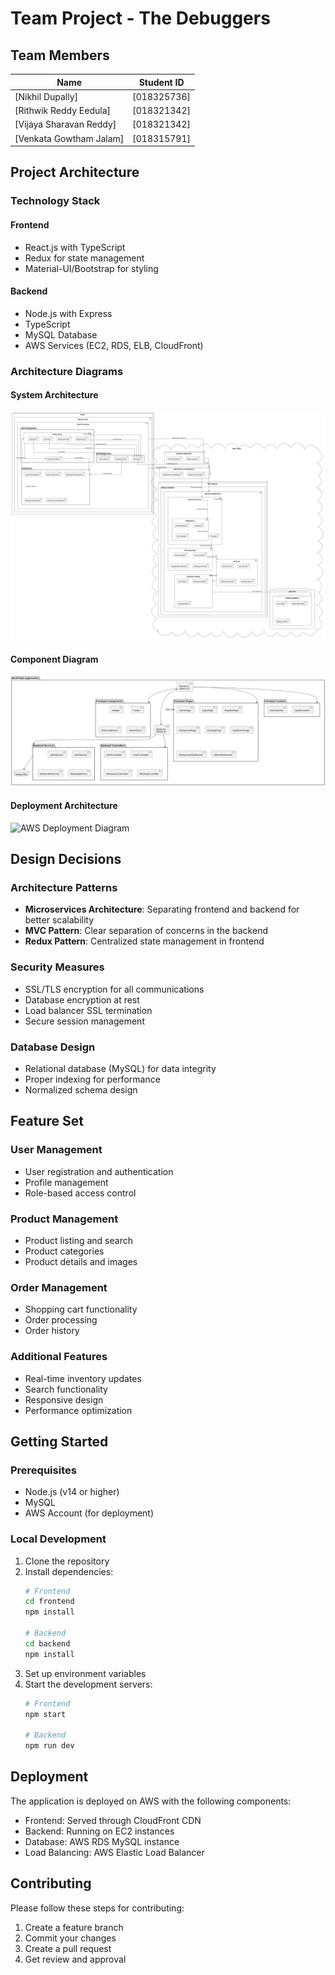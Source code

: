 # Team Project - The Debuggers

## Team Members

| Name | Student ID |
|------|------------|
| [Nikhil Dupally] | [018325736] |
| [Rithwik Reddy Eedula] | [018321342] |
| [Vijaya Sharavan Reddy] | [018321342] |
| [Venkata Gowtham Jalam] | [018315791] |

## Project Architecture

### Technology Stack

#### Frontend
- React.js with TypeScript
- Redux for state management
- Material-UI/Bootstrap for styling

#### Backend
- Node.js with Express
- TypeScript
- MySQL Database
- AWS Services (EC2, RDS, ELB, CloudFront)

### Architecture Diagrams

#### System Architecture
![System Architecture](Diagrams/architecture.png)

#### Component Diagram
![Component Diagram](Diagrams/component_diagram.jpeg)

#### Deployment Architecture
![AWS Deployment Diagram](Diagrams/aws_deployment_image.png)


## Design Decisions

### Architecture Patterns
- **Microservices Architecture**: Separating frontend and backend for better scalability
- **MVC Pattern**: Clear separation of concerns in the backend
- **Redux Pattern**: Centralized state management in frontend

### Security Measures
- SSL/TLS encryption for all communications
- Database encryption at rest
- Load balancer SSL termination
- Secure session management

### Database Design
- Relational database (MySQL) for data integrity
- Proper indexing for performance
- Normalized schema design

## Feature Set

### User Management
- User registration and authentication
- Profile management
- Role-based access control

### Product Management
- Product listing and search
- Product categories
- Product details and images

### Order Management
- Shopping cart functionality
- Order processing
- Order history

### Additional Features
- Real-time inventory updates
- Search functionality
- Responsive design
- Performance optimization

## Getting Started

### Prerequisites
- Node.js (v14 or higher)
- MySQL
- AWS Account (for deployment)

### Local Development
1. Clone the repository
2. Install dependencies:
   ```bash
   # Frontend
   cd frontend
   npm install

   # Backend
   cd backend
   npm install
   ```
3. Set up environment variables
4. Start the development servers:
   ```bash
   # Frontend
   npm start

   # Backend
   npm run dev
   ```

## Deployment

The application is deployed on AWS with the following components:
- Frontend: Served through CloudFront CDN
- Backend: Running on EC2 instances
- Database: AWS RDS MySQL instance
- Load Balancing: AWS Elastic Load Balancer

## Contributing

Please follow these steps for contributing:
1. Create a feature branch
2. Commit your changes
3. Create a pull request
4. Get review and approval

